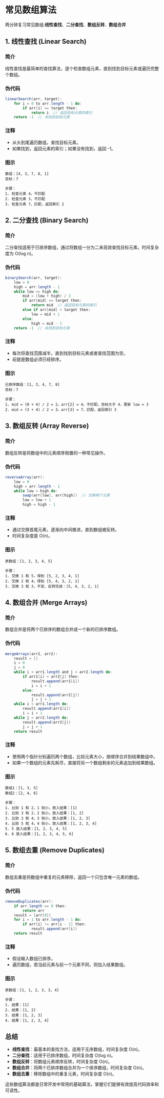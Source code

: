 # 常见数组算法

两分钟复习常见数组:**线性查找**、**二分查找**、**数组反转**、**数组合并**

## 1. 线性查找 (Linear Search)

### 简介
线性查找是最简单的查找算法，逐个检查数组元素，直到找到目标元素或遍历完整个数组。

### 伪代码
```java
linearSearch(arr, target):
    for i = 0 to arr.length - 1 do:
        if arr[i] == target then:
            return i  // 返回目标元素的索引
    return -1  // 未找到目标元素
```

### 注释
- 从头到尾遍历数组，查找目标元素。
- 如果找到，返回元素的索引；如果没有找到，返回 -1。

### 图示
```plaintext
数组：[4, 3, 7, 8, 1]
目标：7

步骤：
1. 检查元素 4，不匹配
2. 检查元素 3，不匹配
3. 检查元素 7，匹配，返回索引 2
```

## 2. 二分查找 (Binary Search)

### 简介
二分查找适用于已排序数组，通过将数组一分为二来高效查找目标元素。时间复杂度为 O(log n)。

### 伪代码
```java
binarySearch(arr, target):
    low = 0
    high = arr.length - 1
    while low <= high do:
        mid = (low + high) / 2
        if arr[mid] == target then:
            return mid  // 返回目标元素的索引
        else if arr[mid] < target then:
            low = mid + 1
        else:
            high = mid - 1
    return -1  // 未找到目标元素
```

### 注释
- 每次将查找范围减半，直到找到目标元素或者查找范围为空。
- 前提是数组必须已经排序。

### 图示
```plaintext
已排序数组：[1, 3, 4, 7, 8]
目标：7

步骤：
1. mid = (0 + 4) / 2 = 2，arr[2] = 4，不匹配，目标大于 4，更新 low = 3
2. mid = (3 + 4) / 2 = 3，arr[3] = 7，匹配，返回索引 3
```

## 3. 数组反转 (Array Reverse)

### 简介
数组反转是将数组中的元素顺序倒置的一种常见操作。

### 伪代码
```java
reverseArray(arr):
    low = 0
    high = arr.length - 1
    while low < high do:
        swap(arr[low], arr[high])  // 交换两个元素
        low = low + 1
        high = high - 1
```

### 注释
- 通过交换首尾元素，逐渐向中间推进，直到数组被反转。
- 时间复杂度是 O(n)。

### 图示
```plaintext
原数组：[1, 2, 3, 4, 5]

步骤：
1. 交换 1 和 5，得到 [5, 2, 3, 4, 1]
2. 交换 2 和 4，得到 [5, 4, 3, 2, 1]
3. 交换 3 和 3，不变，反转完成：[5, 4, 3, 2, 1]
```

## 4. 数组合并 (Merge Arrays)

### 简介
数组合并是将两个已排序的数组合并成一个新的已排序数组。

### 伪代码
```java
mergeArrays(arr1, arr2):
    result = []
    i = 0
    j = 0
    while i < arr1.length and j < arr2.length do:
        if arr1[i] < arr2[j] then:
            result.append(arr1[i])
            i = i + 1
        else:
            result.append(arr2[j])
            j = j + 1
    while i < arr1.length do:
        result.append(arr1[i])
        i = i + 1
    while j < arr2.length do:
        result.append(arr2[j])
        j = j + 1
    return result
```

### 注释
- 使用两个指针分别遍历两个数组，比较元素大小，按顺序合并到结果数组中。
- 如果一个数组的元素先耗尽，直接将另一个数组剩余的元素追加到结果数组。

### 图示
```plaintext
数组1：[1, 3, 5]
数组2：[2, 4, 6]

步骤：
1. 比较 1 和 2，1 较小，放入结果：[1]
2. 比较 3 和 2，2 较小，放入结果：[1, 2]
3. 比较 3 和 4，3 较小，放入结果：[1, 2, 3]
4. 比较 5 和 4，4 较小，放入结果：[1, 2, 3, 4]
5. 5 放入结果：[1, 2, 3, 4, 5]
6. 6 放入结果：[1, 2, 3, 4, 5, 6]
```

## 5. 数组去重 (Remove Duplicates)

### 简介
数组去重是将数组中重复的元素移除，返回一个只包含唯一元素的数组。

### 伪代码
```java
removeDuplicates(arr):
    if arr.length == 0 then:
        return arr
    result = [arr[0]]
    for i = 1 to arr.length - 1 do:
        if arr[i] != arr[i - 1] then:
            result.append(arr[i])
    return result
```

### 注释
- 假设输入数组已排序。
- 遍历数组，若当前元素与前一个元素不同，则加入结果数组。

### 图示
```plaintext
原数组：[1, 1, 2, 3, 3, 4]

步骤：
1. 结果：[1]
2. 结果：[1, 2]
3. 结果：[1, 2, 3]
4. 结果：[1, 2, 3, 4]
```

## 总结

- **线性查找**：最基本的查找方法，适用于无序数组，时间复杂度 O(n)。
- **二分查找**：适用于已排序数组，时间复杂度 O(log n)。
- **数组反转**：将数组元素顺序反转，时间复杂度 O(n)。
- **数组合并**：将两个已排序数组合并为一个排序数组，时间复杂度 O(n)。
- **数组去重**：移除数组中的重复元素，时间复杂度 O(n)。

这些数组算法都是日常开发中常用的基础算法，掌握它们能够有效提高代码效率和可读性。
